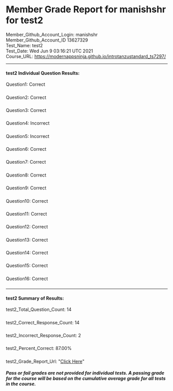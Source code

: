 # Member Grade Report for manishshr for test2  
   
Member_Github_Account_Login: manishshr  
Member_Github_Account_ID 13627329  
Test_Name: test2  
Test_Date: Wed Jun  9 03:16:21 UTC 2021  
Course_URL: https://modernappsninja.github.io/introtanzustandard_ts7297/  
   
---  
#### test2 Individual Question Results:  
Question1: Correct  
#####  
Question2: Correct  
#####  
Question3: Correct  
#####  
Question4: Incorrect  
#####  
Question5: Incorrect  
#####  
Question6: Correct  
#####  
Question7: Correct  
#####  
Question8: Correct  
#####  
Question9: Correct  
#####  
Question10: Correct  
#####  
Question11: Correct  
#####  
Question12: Correct  
#####  
Question13: Correct  
#####  
Question14: Correct  
#####  
Question15: Correct  
#####  
Question16: Correct  
#####  
---  
#### test2 Summary of Results:  
test2_Total_Question_Count: 14  
#####  
test2_Correct_Response_Count: 14  
#####  
test2_Incorrect_Response_Count: 2  
#####  
test2_Percent_Correct: 87.00%  
#####  
test2_Grade_Report_Url: "[Click Here](https://github.com/modernappsninjas/manishshr/blob/main/static/userdata/courses/introtanzustandard_ts7297/grade_report.pr127.test2.md)"
##### Pass or fail grades are not provided for individual tests. A passing grade for the course will be based on the cumulative average grade for all tests in the course.  
